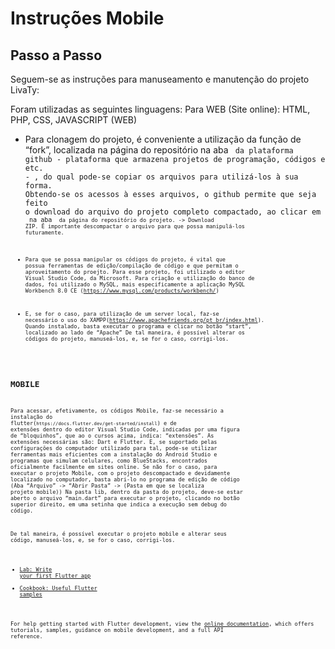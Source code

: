 # Instruções Mobile

## Passo a Passo
Seguem-se as instruções para manuseamento e manutenção do projeto LivaTy:

Foram utilizadas as seguintes linguagens:
Para WEB (Site online): HTML, PHP, CSS, JAVASCRIPT (WEB)

* Para clonagem do projeto, é conveniente a utilização da função de “fork”,  localizada na página do repositório na aba <CODE> da plataforma github - plataforma que armazena projetos de programação, códigos e etc. - , do qual pode-se copiar os arquivos para utilizá-los à sua forma.
Obtendo-se os acessos à esses arquivos, o github permite que seja feito o download do arquivo do projeto completo compactado, ao clicar em <Code> na aba <Code> da página do repositório do projeto. -> Download ZIP.
É importante descompactar o arquivo para que possa manipulá-los futuramente.

* Para que se possa manipular os códigos do projeto, é vital que possua ferramentas de edição/compilação de código e que permitam o aproveitamento do proejto.
Para esse projeto, foi utilizado o editor Visual Studio Code, da Microsoft. 
Para criação e utilização do banco de dados, foi utilizado o MySQL, mais especificamente a aplicação MySQL Workbench 8.0 CE (https://www.mysql.com/products/workbench/)
* E, se for o caso, para utilização de um server local, faz-se necessário o uso do XAMPP(https://www.apachefriends.org/pt_br/index.html). Quando instalado, basta executar o programa e clicar no botão “start”, localizado ao lado de “Apache”
De tal maneira, é possível alterar os códigos do projeto, manuseá-los, e, se for o caso, corrigi-los.

## MOBILE
Para acessar, efetivamente, os códigos Mobile, faz-se necessário a instalação do flutter(```https://docs.flutter.dev/get-started/install```) e de extensões dentro do editor Visual Studio Code, indicadas por uma figura de “bloquinhos”, que ao o cursos acima, indica: “extensões”. 
As extensões necessárias são: Dart e Flutter.
E, se suportado pelas configurações do computador utilizado para tal, pode-se utilizar ferramentas mais eficientes com a instalação do Android Studio e programas que simulam celulares, como BlueStacks, encontrados oficialmente facilmente em sites online.
Se não for o caso, para executar o projeto Mobile, com o projeto descompactado e devidamente localizado no computador, basta abri-lo no programa de edição de código (Aba “Arquivo” -> “Abrir Pasta” -> (Pasta em que se localiza projeto mobile))
Na pasta lib, dentro da pasta do projeto, deve-se estar aberto o arquivo “main.dart” para executar o projeto, clicando no botão superior direito, em uma setinha que indica a execução sem debug do código. 

De tal maneira, é possível executar o projeto mobile e alterar seus código, manuseá-los, e, se for o caso, corrigi-los.


- [Lab: Write your first Flutter app](https://docs.flutter.dev/get-started/codelab)
- [Cookbook: Useful Flutter samples](https://docs.flutter.dev/cookbook)

For help getting started with Flutter development, view the
[online documentation](https://docs.flutter.dev/), which offers tutorials,
samples, guidance on mobile development, and a full API reference.
